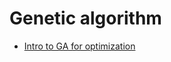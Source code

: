 # Genetic algorithm

- [Intro to GA for optimization](https://towardsdatascience.com/introduction-to-genetic-algorithm-and-python-implementation-for-function-optimization-fd36bad58277)
